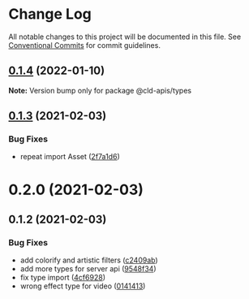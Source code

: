# Change Log

All notable changes to this project will be documented in this file.
See [Conventional Commits](https://conventionalcommits.org) for commit guidelines.

## [0.1.4](https://github.com/mayashavin/cloudinary-api/compare/@cld-apis/types@0.1.3...@cld-apis/types@0.1.4) (2022-01-10)

**Note:** Version bump only for package @cld-apis/types





## [0.1.3](https://github.com/mayashavin/cloudinary-api/compare/@cld-apis/types@0.1.2...@cld-apis/types@0.1.3) (2021-02-03)


### Bug Fixes

* repeat import Asset ([2f7a1d6](https://github.com/mayashavin/cloudinary-api/commit/2f7a1d64782b8086635b28b6423c15bae332be42))



# 0.2.0 (2021-02-03)





## 0.1.2 (2021-02-03)


### Bug Fixes

* add colorify and artistic filters ([c2409ab](https://github.com/mayashavin/cloudinary-api/commit/c2409abd302388307813b1bfe79843d1c081fa1c))
* add more types for server api ([9548f34](https://github.com/mayashavin/cloudinary-api/commit/9548f34a7a4a662e8bdd991dc1d61b864c3f2d03))
* fix type import ([4cf6928](https://github.com/mayashavin/cloudinary-api/commit/4cf69286c05b1e7f061e74426ab70aff2ad3e1ce))
* wrong effect type for video ([0141413](https://github.com/mayashavin/cloudinary-api/commit/01414131f650bd946873e2b0f1d16c71feeffacd))
